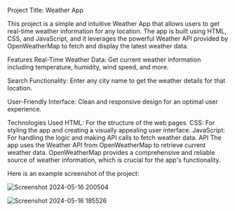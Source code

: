 Project Title: Weather App

This project is a simple and intuitive Weather App that allows users to get real-time weather information for any location. The app is built using HTML, CSS, and JavaScript, and it leverages the powerful Weather API provided by OpenWeatherMap to fetch and display the latest weather data.

Features
Real-Time Weather Data: Get current weather information including temperature, humidity, wind speed, and more.

Search Functionality: Enter any city name to get the weather details for that location.

User-Friendly Interface: Clean and responsive design for an optimal user experience.

Technologies Used
HTML: For the structure of the web pages.
CSS: For styling the app and creating a visually appealing user interface.
JavaScript: For handling the logic and making API calls to fetch weather data.
API
The app uses the Weather API from OpenWeatherMap to retrieve current weather data. OpenWeatherMap provides a comprehensive and reliable source of weather information, which is crucial for the app's functionality.

Here is an example screenshot of the project:

![Screenshot 2024-05-16 200504](https://github.com/HannahTangonan1/WeatherApp/assets/169995617/00aad714-e514-4999-87bf-a675b98713e2)

![Screenshot 2024-05-16 185526](https://github.com/HannahTangonan1/WeatherApp/assets/169995617/65e65838-d82a-4fb2-a3a7-213c69de9daa)
